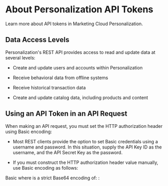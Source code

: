 

# About Personalization API Tokens

Learn more about API tokens in Marketing Cloud Personalization.

## Data Access Levels

Personalization's REST API provides access to read and update data at several
levels:

  * Create and update users and accounts within Personalization

  * Receive behavioral data from offline systems

  * Receive historical transaction data

  * Create and update catalog data, including products and content

## Using an API Token in an API Request

When making an API request, you must set the HTTP authorization header using
Basic encoding:

  * Most REST clients provide the option to set Basic credentials using a username and password. In this situation, supply the API Key ID as the username, and the API Secret Key as the password.

  * If you must construct the HTTP authorization header value manually, use Basic encoding as follows: 

Basic <encoded-credential> where <encoded-credential> is a strict Base64
encoding of: <api-key-id>:<api-secret-key>

